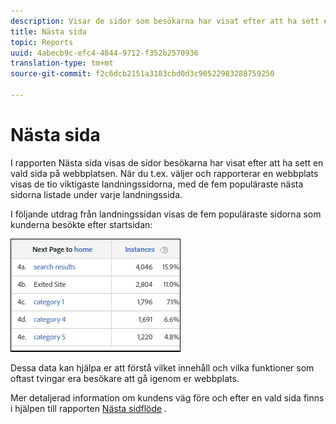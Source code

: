 ```yaml
---
description: Visar de sidor som besökarna har visat efter att ha sett en vald sida på webbplatsen.
title: Nästa sida
topic: Reports
uuid: 4abecb9c-efc4-4844-9712-f352b2570936
translation-type: tm+mt
source-git-commit: f2c6dcb2151a3183cbd0d3c90522983288759250

---
```



# Nästa sida

I rapporten Nästa sida visas de sidor besökarna har visat efter att ha sett en vald sida på webbplatsen. När du t.ex. väljer och rapporterar en webbplats visas de tio viktigaste landningssidorna, med de fem populäraste nästa sidorna listade under varje landningssida.

I följande utdrag från landningssidan visas de fem populäraste sidorna som kunderna besökte efter startsidan:

![](assets/nextpage.png)

Dessa data kan hjälpa er att förstå vilket innehåll och vilka funktioner som oftast tvingar era besökare att gå igenom er webbplats.

Mer detaljerad information om kundens väg före och efter en vald sida finns i hjälpen till rapporten [Nästa sidflöde](https://docs.adobe.com/content/help/en/analytics/components/variables/dimensions-reports/reports-next-page-flow.html) .

